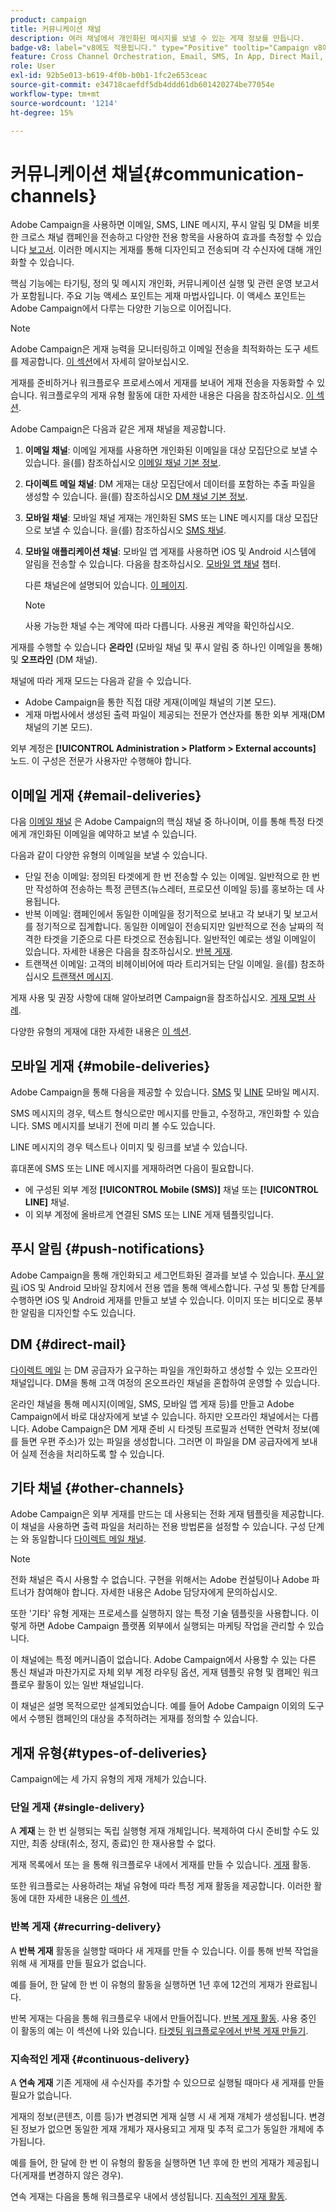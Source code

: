 ```yaml
---
product: campaign
title: 커뮤니케이션 채널
description: 여러 채널에서 개인화된 메시지를 보낼 수 있는 게재 정보를 만듭니다.
badge-v8: label="v8에도 적용됩니다." type="Positive" tooltip="Campaign v8에도 적용됩니다."
feature: Cross Channel Orchestration, Email, SMS, In App, Direct Mail, Push
role: User
exl-id: 92b5e013-b619-4f0b-b0b1-1fc2e653ceac
source-git-commit: e34718caefdf5db4ddd61db601420274be77054e
workflow-type: tm+mt
source-wordcount: '1214'
ht-degree: 15%

---
```


# 커뮤니케이션 채널{#communication-channels}

Adobe Campaign을 사용하면 이메일, SMS, LINE 메시지, 푸시 알림 및 DM을 비롯한 크로스 채널 캠페인을 전송하고 다양한 전용 항목을 사용하여 효과를 측정할 수 있습니다 [보고서](../../reporting/using/delivery-reports.md). 이러한 메시지는 게재를 통해 디자인되고 전송되며 각 수신자에 대해 개인화할 수 있습니다.

핵심 기능에는 타기팅, 정의 및 메시지 개인화, 커뮤니케이션 실행 및 관련 운영 보고서가 포함됩니다. 주요 기능 액세스 포인트는 게재 마법사입니다. 이 액세스 포인트는 Adobe Campaign에서 다루는 다양한 기능으로 이어집니다.

>[!NOTE]
>
>Adobe Campaign은 게재 능력을 모니터링하고 이메일 전송을 최적화하는 도구 세트를 제공합니다. [이 섹션](about-deliverability.md)에서 자세히 알아보십시오.

게재를 준비하거나 워크플로우 프로세스에서 게재를 보내어 게재 전송을 자동화할 수 있습니다. 워크플로우의 게재 유형 활동에 대한 자세한 내용은 다음을 참조하십시오. [이 섹션](../../workflow/using/about-action-activities.md).

Adobe Campaign은 다음과 같은 게재 채널을 제공합니다.

1. **이메일 채널**: 이메일 게재를 사용하면 개인화된 이메일을 대상 모집단으로 보낼 수 있습니다. 을(를) 참조하십시오 [이메일 채널 기본 정보](about-email-channel.md).
1. **다이렉트 메일 채널**: DM 게재는 대상 모집단에서 데이터를 포함하는 추출 파일을 생성할 수 있습니다. 을(를) 참조하십시오 [DM 채널 기본 정보](about-direct-mail-channel.md).
1. **모바일 채널**: 모바일 채널 게재는 개인화된 SMS 또는 LINE 메시지를 대상 모집단으로 보낼 수 있습니다. 을(를) 참조하십시오 [SMS 채널](sms-channel.md).
1. **모바일 애플리케이션 채널**: 모바일 앱 게재를 사용하면 iOS 및 Android 시스템에 알림을 전송할 수 있습니다. 다음을 참조하십시오. [모바일 앱 채널](about-mobile-app-channel.md) 챕터.

   다른 채널은에 설명되어 있습니다. [이 페이지](steps-about-delivery-creation-steps.md#other-channels).

   >[!NOTE]
   >
   >사용 가능한 채널 수는 계약에 따라 다릅니다. 사용권 계약을 확인하십시오.

게재를 수행할 수 있습니다 **온라인** (모바일 채널 및 푸시 알림 중 하나인 이메일을 통해) 및 **오프라인** (DM 채널).

채널에 따라 게재 모드는 다음과 같을 수 있습니다.

* Adobe Campaign을 통한 직접 대량 게재(이메일 채널의 기본 모드).
* 게재 마법사에서 생성된 출력 파일이 제공되는 전문가 연산자를 통한 외부 게재(DM 채널의 기본 모드).

외부 계정은 **[!UICONTROL Administration > Platform > External accounts]** 노드. 이 구성은 전문가 사용자만 수행해야 합니다.

## 이메일 게재 {#email-deliveries}

다음 [이메일 채널](about-email-channel.md) 은 Adobe Campaign의 핵심 채널 중 하나이며, 이를 통해 특정 타겟에게 개인화된 이메일을 예약하고 보낼 수 있습니다.

다음과 같이 다양한 유형의 이메일을 보낼 수 있습니다.

* 단일 전송 이메일: 정의된 타겟에게 한 번 전송할 수 있는 이메일. 일반적으로 한 번만 작성하여 전송하는 특정 콘텐츠(뉴스레터, 프로모션 이메일 등)를 홍보하는 데 사용됩니다.
* 반복 이메일: 캠페인에서 동일한 이메일을 정기적으로 보내고 각 보내기 및 보고서를 정기적으로 집계합니다. 동일한 이메일이 전송되지만 일반적으로 전송 날짜의 적격한 타겟을 기준으로 다른 타겟으로 전송됩니다. 일반적인 예로는 생일 이메일이 있습니다. 자세한 내용은 다음을 참조하십시오. [반복 게재](../../workflow/using/recurring-delivery.md).
* 트랜잭션 이메일: 고객의 비헤이비어에 따라 트리거되는 단일 이메일. 을(를) 참조하십시오 [트랜잭션 메시지](../../message-center/using/about-transactional-messaging.md).

게재 사용 및 권장 사항에 대해 알아보려면 Campaign을 참조하십시오. [게재 모범 사례](delivery-best-practices.md).

다양한 유형의 게재에 대한 자세한 내용은 [이 섹션](#types-of-deliveries).

## 모바일 게재 {#mobile-deliveries}

Adobe Campaign을 통해 다음을 제공할 수 있습니다. [SMS](sms-channel.md) 및 [LINE](line-channel.md) 모바일 메시지.

SMS 메시지의 경우, 텍스트 형식으로만 메시지를 만들고, 수정하고, 개인화할 수 있습니다. SMS 메시지를 보내기 전에 미리 볼 수도 있습니다.

LINE 메시지의 경우 텍스트나 이미지 및 링크를 보낼 수 있습니다.

휴대폰에 SMS 또는 LINE 메시지를 게재하려면 다음이 필요합니다.

* 에 구성된 외부 계정 **[!UICONTROL Mobile (SMS)]** 채널 또는 **[!UICONTROL LINE]** 채널.
* 이 외부 계정에 올바르게 연결된 SMS 또는 LINE 게재 템플릿입니다.

## 푸시 알림 {#push-notifications}

Adobe Campaign을 통해 개인화되고 세그먼트화된 결과를 보낼 수 있습니다. [푸시 알림](about-mobile-app-channel.md) iOS 및 Android 모바일 장치에서 전용 앱을 통해 액세스합니다. 구성 및 통합 단계를 수행하면 iOS 및 Android 게재를 만들고 보낼 수 있습니다. 이미지 또는 비디오로 풍부한 알림을 디자인할 수도 있습니다.

## DM {#direct-mail}

[다이렉트 메일](about-direct-mail-channel.md) 는 DM 공급자가 요구하는 파일을 개인화하고 생성할 수 있는 오프라인 채널입니다. DM을 통해 고객 여정의 온오프라인 채널을 혼합하여 운영할 수 있습니다.

온라인 채널을 통해 메시지(이메일, SMS, 모바일 앱 게재 등)를 만들고 Adobe Campaign에서 바로 대상자에게 보낼 수 있습니다. 하지만 오프라인 채널에서는 다릅니다. Adobe Campaign은 DM 게재 준비 시 타겟팅 프로필과 선택한 연락처 정보(예를 들면 우편 주소)가 있는 파일을 생성합니다. 그러면 이 파일을 DM 공급자에게 보내어 실제 전송을 처리하도록 할 수 있습니다.

## 기타 채널 {#other-channels}

Adobe Campaign은 외부 게재를 만드는 데 사용되는 전화 게재 템플릿을 제공합니다. 이 채널을 사용하면 출력 파일을 처리하는 전용 방법론을 설정할 수 있습니다. 구성 단계는 와 동일합니다 [다이렉트 메일 채널](about-direct-mail-channel.md).

>[!NOTE]
>
>전화 채널은 즉시 사용할 수 없습니다. 구현을 위해서는 Adobe 컨설팅이나 Adobe 파트너가 참여해야 합니다. 자세한 내용은 Adobe 담당자에게 문의하십시오.

또한 &#39;기타&#39; 유형 게재는 프로세스를 실행하지 않는 특정 기술 템플릿을 사용합니다. 이렇게 하면 Adobe Campaign 플랫폼 외부에서 실행되는 마케팅 작업을 관리할 수 있습니다.

이 채널에는 특정 메커니즘이 없습니다. Adobe Campaign에서 사용할 수 있는 다른 통신 채널과 마찬가지로 자체 외부 계정 라우팅 옵션, 게재 템플릿 유형 및 캠페인 워크플로우 활동이 있는 일반 채널입니다.

이 채널은 설명 목적으로만 설계되었습니다. 예를 들어 Adobe Campaign 이외의 도구에서 수행된 캠페인의 대상을 추적하려는 게재를 정의할 수 있습니다.

## 게재 유형{#types-of-deliveries}

Campaign에는 세 가지 유형의 게재 개체가 있습니다.

### 단일 게재 {#single-delivery}

A **게재** 는 한 번 실행되는 독립 실행형 게재 개체입니다. 복제하여 다시 준비할 수도 있지만, 최종 상태(취소, 정지, 종료)인 한 재사용할 수 없다.

게재 목록에서 또는 을 통해 워크플로우 내에서 게재를 만들 수 있습니다. [게재](../../workflow/using/delivery.md) 활동.

또한 워크플로는 사용하려는 채널 유형에 따라 특정 게재 활동을 제공합니다. 이러한 활동에 대한 자세한 내용은 [이 섹션](../../workflow/using/cross-channel-deliveries.md).

### 반복 게재 {#recurring-delivery}

A **반복 게재** 활동을 실행할 때마다 새 게재를 만들 수 있습니다. 이를 통해 반복 작업을 위해 새 게재를 만들 필요가 없습니다.

예를 들어, 한 달에 한 번 이 유형의 활동을 실행하면 1년 후에 12건의 게재가 완료됩니다.

반복 게재는 다음을 통해 워크플로우 내에서 만들어집니다. [반복 게재 활동](../../workflow/using/recurring-delivery.md). 사용 중인 이 활동의 예는 이 섹션에 나와 있습니다. [타겟팅 워크플로우에서 반복 게재 만들기](../../workflow/using/sending-a-birthday-email.md#creating-a-recurring-delivery-in-a-targeting-workflow).

### 지속적인 게재 {#continuous-delivery}

A **연속 게재** 기존 게재에 새 수신자를 추가할 수 있으므로 실행될 때마다 새 게재를 만들 필요가 없습니다.

게재의 정보(콘텐츠, 이름 등)가 변경되면 게재 실행 시 새 게재 개체가 생성됩니다. 변경된 정보가 없으면 동일한 게재 개체가 재사용되고 게재 및 추적 로그가 동일한 개체에 추가됩니다.

예를 들어, 한 달에 한 번 이 유형의 활동을 실행하면 1년 후에 한 번의 게재가 제공됩니다(게재를 변경하지 않은 경우).

연속 게재는 다음을 통해 워크플로우 내에서 생성됩니다. [지속적인 게재 활동](../../workflow/using/continuous-delivery.md).
